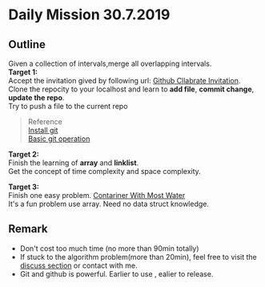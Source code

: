 # Daily Mission 30.7.2019
## Outline
Given a collection of intervals,merge all overlapping intervals.  
__Target 1:__  
Accept the invitation gived by following url:
[Github Cllabrate Invitation](https://github.com/Rust401/Leetcode/invitations).  
Clone the repocity to your localhost and learn to **add file**, **commit change**, **update the repo**.  
Try to push a file to the current repo
>Reference  
[Install git](https://git-scm.com/book/en/v2/Getting-Started-Installing-Git)  
[Basic git operation](https://www.youtube.com/watch?v=HkdAHXoRtos)  

__Target 2:__  
Finish the learning of **array** and **linklist**.  
Get the concept of time complexity and space complexity.

__Target 3:__  
Finish one easy problem.
[Contariner With Most Water](https://leetcode.com/problems/container-with-most-water/)  
It's a fun problem use array. Need no data struct knowledge. 

## Remark
* Don't cost too much time (no more than 90min totally)
* If stuck to the algorithm problem(more than 20min), feel free to visit the [discuss section](https://leetcode.com/problems/container-with-most-water/discuss/?currentPage=1&orderBy=hot&query=) or contact with me.
* Git and github is powerful. Earlier to use , ealier to release.